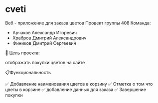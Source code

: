 # cveti
Веб - приложение для заказа цветов 
Провект группы 408 
Команда:
- Арчаков Александр Игоревич
- Храбров Дмитрий Александрович
- Фиников Дмитрий Сергеевич


🎯 Цель проекта:
  
отображать покупки цветов на сайте

📋Функциональность

✅ Добавление наименования цветов в корзину
✅ Отметка о том что цветы в корзине
✅ добавление данных для заказа 
✅ Завершение покупки

